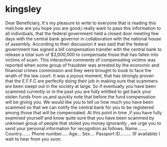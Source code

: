 # kingsley
Dear Beneficiary,     It's my pleasure to write to everyone that is reading this mail,how are you hope you are good,i really want to pass this information to all individuals, that the federal government held a closed door meeting few days with the  central bank governor in collaboration with the national house of assembly.  According to their discussion it was said that the federal government has signed a bill compensation transfer with the central bank to release a total sum of $3,000,000 to compensate those that has fallen into victims of scam.  This interactive comments of compensating victims was reported when some group of fraudster was arrested by the economic and financial crimes commission and they were brought to book to face the wrath of the law court.  It was a joyous moment, that has strongly proven that the E.F.F.C  are perfectly doing their job in making sure that scammers are been swept out in the society at large.  So if eventually you have been scammed currently or in the past you are fully entitled to get back your stolen funds from us,and quickly note that before the fund compensation will be giving you.  We would like you  to tell us how much you have been scammed so that we can notify the central bank for you to be registered among those that will be compensated.  At this point in time ,if you have fully examined yourself and know quite sure that you have been scammed by unknown group of people that stoled  you money ignorantly , we urge you to send your personal information for recognition as follows.  Name........ Country....... Phone number..... Age... Sex.... Passport ID......... (If available)  I wait to hear from you soon.

